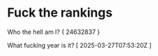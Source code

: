 # Fuck the rankings

Who the hell am I?
{ 24632837 }

What fucking year is it?
[ 2025-03-27T07:53:20Z ]
